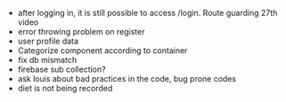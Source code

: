 - after logging in, it is still possible to access /login. Route guarding  27th video 
- error throwing problem on register
- user profile data
- Categorize component according to container
- fix db mismatch
- firebase sub collection?
- ask louis about bad practices in the code, bug prone codes
- diet is not being recorded
